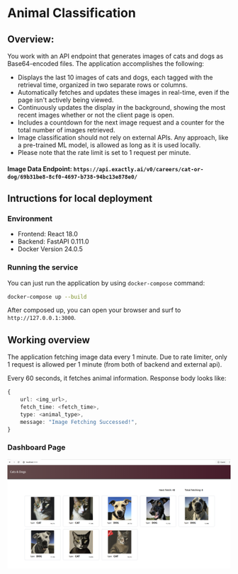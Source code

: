 # Animal Classification

## Overview: 
You work with an API endpoint that generates images of cats and dogs as Base64-encoded files. The application accomplishes the following:

- Displays the last 10 images of cats and dogs, each tagged with the retrieval time, organized in two separate rows or columns.
- Automatically fetches and updates these images in real-time, even if the page isn't actively being viewed.
- Continuously updates the display in the background, showing the most recent images whether or not the client page is open.
- Includes a countdown for the next image request and a counter for the total number of images retrieved.
- Image classification should not rely on external APIs. Any approach, like a pre-trained ML model, is allowed as long as it is used locally.
- Please note that the rate limit is set to 1 request per minute.

#### Image Data Endpoint: `https://api.exactly.ai/v0/careers/cat-or-dog/69b31be8-8cf0-4697-b738-94bc13e878e0/`

## Intructions for local deployment

### Environment
- Frontend: React 18.0
- Backend: FastAPI 0.111.0
- Docker Version 24.0.5

### Running the service
You can just run the application by using `docker-compose` command:

```bash
docker-compose up --build
```

After composed up, you can open your browser and surf to `http://127.0.0.1:3000`.

## Working overview
The application fetching image data every 1 minute. Due to rate limiter, only 1 request is allowed per 1 minute (from both of backend and external api).

Every 60 seconds, it fetches animal information. Response body looks like:
```typescript
{
    url: <img_url>,
    fetch_time: <fetch_time>,
    type: <animal_type>,
    message: "Image Fetching Successed!",
}
```

### Dashboard Page
![Dashboard](image.png)
